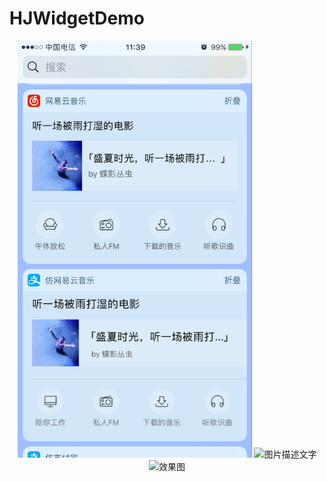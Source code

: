 # HJWidgetDemo
<div align=center><img src="https://github.com/HJZone/images/blob/master/screenshots/widgetDemo/widget_002.png?raw=true" width="375" height="667" alt="仿网易云音乐效果图"/>
<img src="https://github.com/images/screenshots/widgetDemo/widget_002.png" width="150" height="200" alt="图片描述文字"/>
<img src="https://github.com/HJZone/HJWidgetDemo/HJWidgetDemo/blob/master/screenshots/012.png" width="150" height="200" alt="效果图"/>
